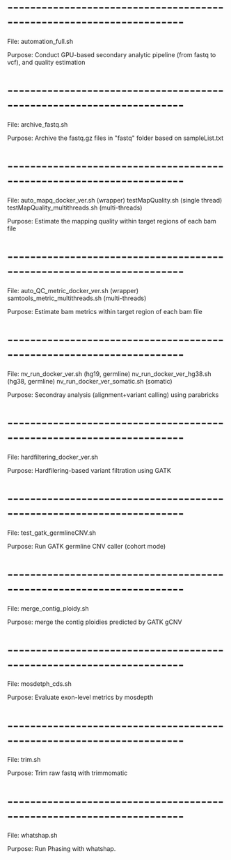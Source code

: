 # ---------------------------------------------------------------------
File:
automation_full.sh

Purpose:
Conduct GPU-based secondary analytic pipeline (from fastq to vcf), and quality estimation
# ---------------------------------------------------------------------
File:
archive_fastq.sh

Purpose: 
Archive the fastq.gz files in "fastq" folder based on sampleList.txt
# ---------------------------------------------------------------------
File:
auto_mapq_docker_ver.sh (wrapper)
testMapQuality.sh (single thread)
testMapQuality_multithreads.sh (multi-threads)

Purpose:
Estimate the mapping quality within target regions of each bam file
# ---------------------------------------------------------------------
File:
auto_QC_metric_docker_ver.sh (wrapper)
samtools_metric_multithreads.sh (multi-threads)

Purpose:
Estimate bam metrics within target region of each bam file
# ---------------------------------------------------------------------
File:
nv_run_docker_ver.sh (hg19, germline)
nv_run_docker_ver_hg38.sh (hg38, germline)
nv_run_docker_ver_somatic.sh (somatic)

Purpose:
Secondray analysis (alignment+variant calling) using parabricks
# ---------------------------------------------------------------------
File:
hardfiltering_docker_ver.sh

Purpose:
Hardfilering-based variant filtration using GATK
# ---------------------------------------------------------------------
File:
test_gatk_germlineCNV.sh

Purpose:
Run GATK germline CNV caller (cohort mode)
# ---------------------------------------------------------------------
File:
merge_contig_ploidy.sh

Purpose:
merge the contig ploidies predicted by GATK gCNV
# ---------------------------------------------------------------------
File:
mosdetph_cds.sh

Purpose:
Evaluate exon-level metrics by mosdepth
# ---------------------------------------------------------------------
File:
trim.sh

Purpose:
Trim raw fastq with trimmomatic
# ---------------------------------------------------------------------
File:
whatshap.sh

Purpose:
Run Phasing with whatshap.






